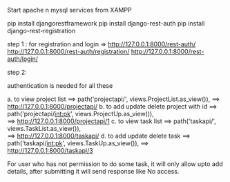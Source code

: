  Start apache n mysql services from XAMPP
 
 pip install djangorestframework
 pip install django-rest-auth
 pip install django-rest-registration
 
 step 1 : 
 for registration and login  => http://127.0.0.1:8000/rest-auth/
 http://127.0.0.1:8000/rest-auth/registration/
 http://127.0.0.1:8000/rest-auth/login/
  
 step 2:
 
 authentication is needed for all these
 
 a. to view project list ==> path('projectapi/', views.ProjectList.as_view()), 
          ==> http://127.0.0.1:8000/projectapi/
 b. to add update delete project with id ==> path('projectapi/<int:pk>', views.ProjectUp.as_view()),   
          ==> http://127.0.0.1:8000/projectapi/1
 c. to view task list ==> path('taskapi/', views.TaskList.as_view()),  
          ==>  http://127.0.0.1:8000/taskapi/
 d. to add update delete task ==> path('taskapi/<int:pk>', views.TaskUp.as_view()), 
          ==> http://127.0.0.1:8000/taskapi/3
 
 For user who has not permission to do some task, it will only allow upto add details, after submitting it will send response like No access.
 
 
